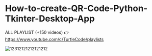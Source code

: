 # How-to-create-QR-Code-Python-Tkinter-Desktop-App

ALL PLAYLIST (+150 videos) 👉 https://www.youtube.com/c/TurtleCode/playlists


![12312121212121212](https://user-images.githubusercontent.com/85156399/171329499-0c0f3c86-4574-47ac-971e-84be23977ee8.png)
